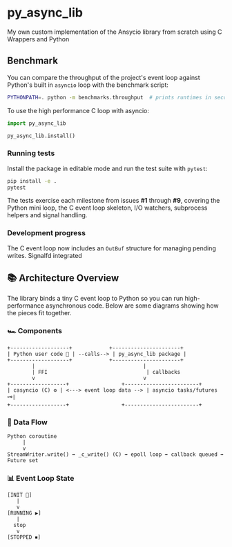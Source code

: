 # py_async_lib
My own custom implementation of the Ansycio library from scratch using C Wrappers and Python

## Benchmark

You can compare the throughput of the project's event loop against
Python's built in `asyncio` loop with the benchmark script:

```bash
PYTHONPATH=. python -m benchmarks.throughput  # prints runtimes in seconds
```

To use the high performance C loop with asyncio:

```python
import py_async_lib

py_async_lib.install()
```

### Running tests

Install the package in editable mode and run the test suite with `pytest`:

```bash
pip install -e .
pytest
```

The tests exercise each milestone from issues **#1** through **#9**, covering the
Python mini loop, the C event loop skeleton, I/O watchers, subprocess helpers and
signal handling.

### Development progress

The C event loop now includes an `OutBuf` structure for managing pending writes.
Signalfd integrated

## 📚 Architecture Overview

The library binds a tiny C event loop to Python so you can run high-performance asynchronous code. Below are some diagrams showing how the pieces fit together.

### 🏎️ Components

```
+-------------------+            +----------------------+
| Python user code 🐍 | --calls--> | py_async_lib package |
+-------------------+            +----------------------+
        |                                   |
        | FFI                                | callbacks
        v                                   v
+------------------+                 +------------------------+
| casyncio (C) ⚙️ | <---> event loop data --> | asyncio tasks/futures 🗝|
+------------------+                 +------------------------+
```

### 🔄 Data Flow

```
Python coroutine
     |
     v
StreamWriter.write() ➡️ _c_write() (C) ➡️ epoll loop ➡️ callback queued ➡️ Future set
```

### 📊 Event Loop State

```
[INIT 💪]
   |
   v
[RUNNING ▶️]
   |
  stop
   v
[STOPPED ⏹]
```
